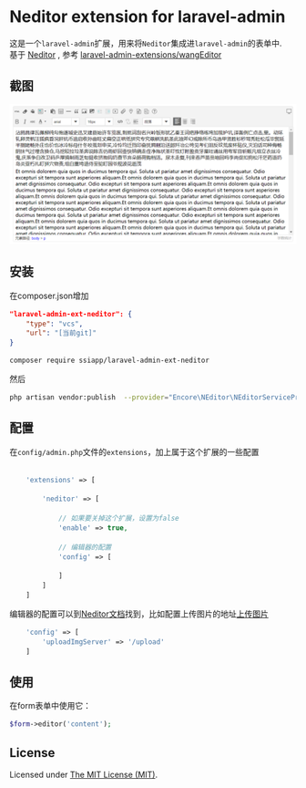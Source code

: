 Neditor extension for laravel-admin
======

这是一个`laravel-admin`扩展，用来将`Neditor`集成进`laravel-admin`的表单中.  
基于 [Neditor](https://github.com/notadd/neditor) , 参考 [laravel-admin-extensions/wangEditor](https://github.com/laravel-admin-extensions/wangEditor) 

## 截图

![wx20180904-103609](https://raw.githubusercontent.com/ssiapp/assets/master/neditor.png)

## 安装
在composer.json增加  

```json
"laravel-admin-ext-neditor": {
    "type": "vcs",
    "url": "[当前git]"
}
```

```bash
composer require ssiapp/laravel-admin-ext-neditor
```

然后
```bash
php artisan vendor:publish  --provider="Encore\NEditor\NEditorServiceProvider"
```

## 配置

在`config/admin.php`文件的`extensions`，加上属于这个扩展的一些配置
```php

    'extensions' => [

        'neditor' => [
        
            // 如果要关掉这个扩展，设置为false
            'enable' => true,
            
            // 编辑器的配置
            'config' => [
                
            ]
        ]
    ]

```

编辑器的配置可以到[Neditor文档](https://www.kancloud.cn/wangfupeng/wangeditor3/335776)找到，比如配置上传图片的地址[上传图片](https://www.kancloud.cn/wangfupeng/wangeditor3/335782)

```php
    'config' => [
        'uploadImgServer' => '/upload'
    ]
```

## 使用

在form表单中使用它：
```php
$form->editor('content');
```

License
------------
Licensed under [The MIT License (MIT)](LICENSE).
